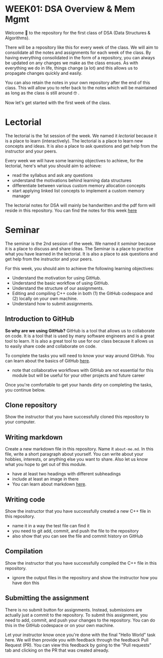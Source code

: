 # WEEK01: DSA Overview & Mem Mgmt

Welcome :wave: to the repository for the first class of DSA (Data Structures & Algorithms).

There will be a repository like this for every week of the class. We will aim to consolidate all  the notes and assignments for each week of the class. By having everything consolidated in the form of a repository, you can always be updated on any changes we make as the class ensues. As with everything we do in life, things change (a lot) and this allows us to propagate changes quickly and easily.

You can also retain the notes in your own repository after the end of this class. This will allow you to refer back to the notes which will be maintained as long as the class is still around 🤓 .

Now let's get started with the first week of the class.

# Lectorial 

The lectorial is the 1st session of the week. We named it _lectorial_ because it is a place to learn (interactively). The lectorial is a place to learn new concepts and ideas. It is also a place to ask questions and get help from the instructor and your peers.

Every week we will have some learning objectives to achieve, for the lectorial, here's what you should aim to achieve:
- read the syllabus and ask any questions
- understand the motivations behind learning data structures
- differentiate between various custom memory allocation concepts
- start applying linked list concepts to implement a custom memory manager

The lectorial notes for DSA will mainly be handwritten and the pdf form will reside in this repository. You can find the notes for this week [here](notes)

# Seminar

The seminar is the 2nd session of the week. We named it _seminar_ because it is a place to discuss and share ideas. The Seminar is a place to practice what you have learned in the lectorial. It is also a place to ask questions and get help from the instructor and your peers.

For this week, you should aim to achieve the following learning objectives:
- Understand the motivation for using GitHub.
- Understand the basic workflow of using GitHub.
- Understand the structure of our assignments.
- Editing and compiling C++ code in both (1) the GitHub codespace and (2) locally on your own machine.
- Understand how to submit assignments.

## Introduction to GitHub

**So why are we using GitHub?**
GitHub is a tool that allows us to collaborate on code. It is a tool that is used by many software engineers and is a great tool to learn. It is also a great tool to use for our class because it allows us to easily share code and collaborate on code.

To complete the tasks you will need to know your way around GitHub. You can learn about the basics of GitHub [here](github-fundamentals.md).
- note that collaborative workflows with GitHub are not essential for this module but will be useful for your other projects and future career

Once you're comfortable to get your hands dirty on completing the tasks, you continue below.

## Clone repository

Show the instructor that you have successfully cloned this repository to your computer.

## Writing markdown

Create a new markdown file in this repository. Name it `about-me.md`. In this file, write a short paragraph about yourself. You can write about your hobbies, interests, or anything else you want to share. Also let us know what you hope to get out of this module.
- have at least two headings with different subheadings
- include at least an image in there
- You can learn about markdown [here](https://guides.github.com/features/mastering-markdown/).

## Writing code

Show the instructor that you have successfully created a new C++ file in this repository.
- name it in a way the test file can find it
- you need to git add, commit, and push the file to the repository
- also show that you can see the file and commit history on GitHub

## Compilation

Show the instructor that you have successfully compiled the C++ file in this repository.
- ignore the output files in the repository and show the instructor how you have don this 

## Submitting the assignment

There is no submit button for assignments. Instead, submissions are actually just a commit to the repository. To submit this assignment, you need to add, commit, and push your changes to the repository. You can do this in the GitHub codespace or on your own machine.

Let your instructor know once you're done with the final "Hello World" task here. We will then provide you with feedback through the feedback Pull Request (PR). You can view this feedback by going to the "Pull requests" tab and clicking on the PR that was created already.
